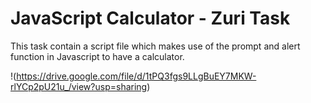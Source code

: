 # JavaScript Calculator - Zuri Task

This task contain a script file which makes use of the prompt and alert function in Javascript
to have a calculator.

!(https://drive.google.com/file/d/1tPQ3fgs9LLgBuEY7MKW-rlYCp2pU21u_/view?usp=sharing)
